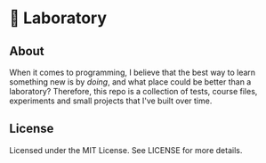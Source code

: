 # 🧪 Laboratory

## About
When it comes to programming, I believe that the best way to learn something new is by *doing*, and what place could be better than a laboratory? Therefore, this repo is a collection of tests, course files, experiments and small projects that I've built over time.

## License
Licensed under the MIT License. See LICENSE for more details.
